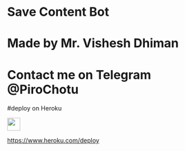 # Save Content Bot
# Made by Mr. Vishesh Dhiman
# Contact me on Telegram @PiroChotu

 
#deploy on Heroku


<a href="https://heroku.com/deploy?template=https://github.com/Vishesh-Dhiman/Save-Content-Bot">
     <img height="30px" src="https://img.shields.io/badge/Deploy%20To%20Heroku-blueviolet?style=for-the-badge&logo=heroku">
  </a>




  
 https://www.heroku.com/deploy
